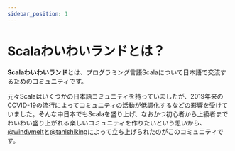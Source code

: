 ```yaml
---
sidebar_position: 1
---
```


# Scalaわいわいランドとは？

**Scalaわいわいランド**とは、プログラミング言語Scalaについて日本語で交流するためのコミュニティです。

元々Scalaはいくつかの日本語コミュニティを持っていましたが、2019年来のCOVID-19の流行によってコミュニティの活動が低調化するなどの影響を受けていました。そんな中日本でもScalaを盛り上げ、なおかつ初心者から上級者までわいわい盛り上がれる楽しいコミュニティを作りたいという思いから、[@windymelt](https://github.com/windymelt)と[@tanishiking](https://github.com/tanishiking)によって立ち上げられたのがこのコミュニティです。
